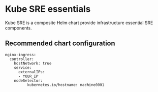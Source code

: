 # Kube SRE essentials

Kube SRE is a composite Helm chart provide infrastructure essential SRE components.

## Recommended chart configuration

    nginx-ingress:
      controller:
        hostNetwork: true
        service:
          externalIPs:
          - YOUR_IP
        nodeSelector:
              kubernetes.io/hostname: machine0001